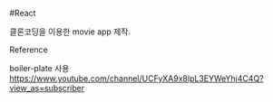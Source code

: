 #React

클론코딩을 이용한 movie app 제작.



Reference

boiler-plate 사용 
https://www.youtube.com/channel/UCFyXA9x8lpL3EYWeYhj4C4Q?view_as=subscriber